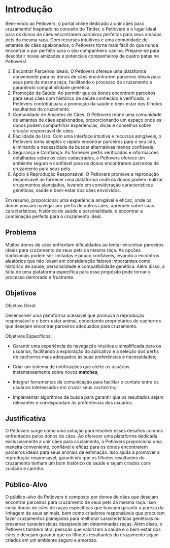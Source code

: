 # Introdução

Bem-vindo ao Petlovers, o portal online dedicado a unir cães para cruzamento! Inspirado no conceito do Tinder, o Petlovers é o lugar ideal para os donos de cães encontrarem parceiros perfeitos para seus amados pets da mesma raça. Com recursos intuitivos e uma comunidade de amantes de cães apaixonados, o Petlovers torna mais fácil do que nunca encontrar o par perfeito para o seu companheiro canino. Prepare-se para descobrir novas amizades e potenciais companheiros de quatro patas no Petlovers!
1.	Encontrar Parceiros Ideais: O Petlovers oferece uma plataforma conveniente para os donos de cães encontrarem parceiros ideais para seus pets da mesma raça, facilitando o processo de cruzamento e garantindo compatibilidade genética.
2.	Promoção da Saúde: Ao permitir que os donos encontrem parceiros para seus cães com histórico de saúde conhecido e verificado, o Petlovers contribui para a promoção da saúde e bem-estar dos filhotes resultantes do cruzamento.
3.	Comunidade de Amantes de Cães: O Petlovers reúne uma comunidade de amantes de cães apaixonados, proporcionando um espaço onde os donos podem compartilhar experiências, dicas e conselhos sobre criação responsável de cães.
4.	Facilidade de Uso: Com uma interface intuitiva e recursos amigáveis, o Petlovers torna simples e rápido encontrar parceiros para o seu cão, eliminando a necessidade de buscar alternativas menos confiáveis.
5.	Segurança e Confiança: Ao fornecer perfis verificados e informações detalhadas sobre os cães cadastrados, o Petlovers oferece um ambiente seguro e confiável para os donos encontrarem parceiros de cruzamento para seus pets.
6.	Apoio à Reprodução Responsável: O Petlovers promove a reprodução responsável ao fornecer uma plataforma onde os donos podem realizar cruzamentos planejados, levando em consideração características genéticas, saúde e bem-estar dos cães envolvidos.

Em resumo, proporcionar uma experiência amigável e eficaz, onde os donos possam navegar por perfis de outros cães, aprender sobre suas características, histórico de saúde e personalidade, e encontrar a combinação perfeita para o cruzamento ideal.


## Problema
Muitos donos de cães enfrentam dificuldades ao tentar encontrar parceiros ideais para cruzamento de seus pets da mesma raça. As opções tradicionais podem ser limitadas e pouco confiáveis, levando a encontros aleatórios que não levam em consideração fatores importantes como histórico de saúde, personalidade e compatibilidade genética. Além disso, a falta de uma plataforma específica para esse propósito pode tornar o processo demorado e frustrante.

## Objetivos

Objetivo Geral:

Desenvolver uma plataforma acessível que promova a reprodução responsável e o bem-estar animal, conectando proprietários de cachorros que desejam encontrar parceiros adequados para cruzamento.

Objetivos Específicos:

- Garantir uma experiência de navegação intuitiva e simplificada para os usuários, facilitando a exploração do aplicativo e a seleção dos perfis de cachorros mais adequados às suas preferências e necessidades;

- Criar um sistema de notificações  que alerte os usuários instantaneamente sobre novos <b>matches</b>;

- Integrar ferramentas de comunicação para facilitar o contato entre os usuários interessados em cruzar seus cachorros;

- Implementar algoritmos de busca  para garantir que os resultados sejam relevantes e correspondam às preferências dos usuários.

## Justificativa

O Petlovers surge como uma solução para resolver esses desafios comuns enfrentados pelos donos de cães. Ao oferecer uma plataforma dedicada exclusivamente a unir cães para cruzamento, o Petlovers proporciona uma maneira conveniente, confiável e eficaz para os donos encontrarem parceiros ideais para seus animais de estimação. Isso ajuda a promover a reprodução responsável, garantindo que os filhotes resultantes do cruzamento tenham um bom histórico de saúde e sejam criados com cuidado e carinho.

## Público-Alvo

O público-alvo do Petlovers é composto por donos de cães que desejam encontrar parceiros para cruzamento de seus pets da mesma raça. Isso inclui donos de cães de raças específicas que buscam garantir a pureza da linhagem de seus animais, bem como criadores responsáveis que procuram fazer cruzamentos planejados para melhorar características genéticas ou preservar características desejáveis em determinadas raças. Além disso, o Petlovers também atrai pessoas que valorizam a saúde e o bem-estar dos cães e desejam garantir que os filhotes resultantes do cruzamento sejam criados em um ambiente seguro e amoroso.
